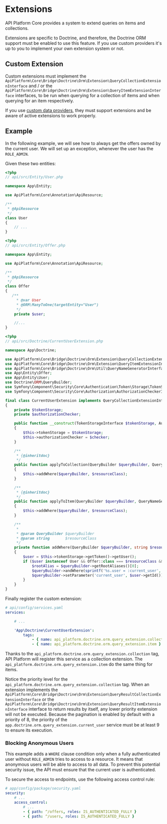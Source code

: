 # Extensions

API Platform Core provides a system to extend queries on items and collections.

Extensions are specific to Doctrine, and therefore, the Doctrine ORM support must be enabled to use this feature. If you use custom providers it's up to you to implement your own extension system or not.

## Custom Extension

Custom extensions must implement the `ApiPlatform\Core\Bridge\Doctrine\Orm\Extension\QueryCollectionExtensionInterface` and / or the `ApiPlatform\Core\Bridge\Doctrine\Orm\Extension\QueryItemExtensionInterface` interfaces, to be run when querying for a collection of items and when querying for an item respectively.

If you use [custom data providers](data-providers.md), they must support extensions and be aware of active extensions to work properly.

## Example

In the following example, we will see how to always get the offers owned by the current user. We will set up an exception, whenever the user has the `ROLE_ADMIN`.

Given these two entities:

```php
<?php
// api/src/Entity/User.php

namespace App\Entity;

use ApiPlatform\Core\Annotation\ApiResource;

/**
 * @ApiResource
 */
class User
{
    // ...
}
```

```php
<?php
// api/src/Entity/Offer.php

namespace App\Entity;

use ApiPlatform\Core\Annotation\ApiResource;

/**
 * @ApiResource
 */
class Offer
{
   /**
     * @var User
     * @ORM\ManyToOne(targetEntity="User")
     */
    private $user;

    //...
}
```

```php
<?php
// api/src/Doctrine/CurrentUserExtension.php

namespace App\Doctrine;

use ApiPlatform\Core\Bridge\Doctrine\Orm\Extension\QueryCollectionExtensionInterface;
use ApiPlatform\Core\Bridge\Doctrine\Orm\Extension\QueryItemExtensionInterface;
use ApiPlatform\Core\Bridge\Doctrine\Orm\Util\QueryNameGeneratorInterface;
use App\Entity\Offer;
use App\Entity\User;
use Doctrine\ORM\QueryBuilder;
use Symfony\Component\Security\Core\Authentication\Token\Storage\TokenStorageInterface;
use Symfony\Component\Security\Core\Authorization\AuthorizationCheckerInterface;

final class CurrentUserExtension implements QueryCollectionExtensionInterface, QueryItemExtensionInterface
{
    private $tokenStorage;
    private $authorizationChecker;

    public function __construct(TokenStorageInterface $tokenStorage, AuthorizationCheckerInterface $checker)
    {
        $this->tokenStorage = $tokenStorage;
        $this->authorizationChecker = $checker;
    }

    /**
     * {@inheritdoc}
     */
    public function applyToCollection(QueryBuilder $queryBuilder, QueryNameGeneratorInterface $queryNameGenerator, string $resourceClass, string $operationName = null)
    {
        $this->addWhere($queryBuilder, $resourceClass);
    }

    /**
     * {@inheritdoc}
     */
    public function applyToItem(QueryBuilder $queryBuilder, QueryNameGeneratorInterface $queryNameGenerator, string $resourceClass, array $identifiers, string $operationName = null, array $context = [])
    {
        $this->addWhere($queryBuilder, $resourceClass);
    }

    /**
     *
     * @param QueryBuilder $queryBuilder
     * @param string       $resourceClass
     */
    private function addWhere(QueryBuilder $queryBuilder, string $resourceClass)
    {
        $user = $this->tokenStorage->getToken()->getUser();
        if ($user instanceof User && Offer::class === $resourceClass && !$this->authorizationChecker->isGranted('ROLE_ADMIN')) {
            $rootAlias = $queryBuilder->getRootAliases()[0];
            $queryBuilder->andWhere(sprintf('%s.user = :current_user', $rootAlias));
            $queryBuilder->setParameter('current_user', $user->getId());
        }
    }
}

```

Finally register the custom extension:

```yaml
# api/config/services.yaml
services:

    # ...

    'App\Doctrine\CurrentUserExtension':
        tags:
            - { name: api_platform.doctrine.orm.query_extension.collection, priority: 9 }
            - { name: api_platform.doctrine.orm.query_extension.item }
```

Thanks to the `api_platform.doctrine.orm.query_extension.collection` tag, API Platform will register this service as a collection extension. The `api_platform.doctrine.orm.query_extension.item` do the same thing for items.

Notice the priority level for the `api_platform.doctrine.orm.query_extension.collection` tag. When an extension implements the `ApiPlatform\Core\Bridge\Doctrine\Orm\Extension\QueryResultCollectionExtensionInterface` or the `ApiPlatform\Core\Bridge\Doctrine\Orm\Extension\QueryResultItemExtensionInterface` interface to return results by itself, any lower priority extension will not be executed. Because the pagination is enabled by default with a priority of 8, the priority of the `app.doctrine.orm.query_extension.current_user` service must be at least 9 to ensure its execution.

### Blocking Anonymous Users

This example adds a `WHERE` clause condition only when a fully authenticated user without `ROLE_ADMIN` tries to access to a resource. It means that anonymous users will be able to access to all data. To prevent this potential security issue, the API must ensure that the current user is authenticated.

To secure the access to endpoints, use the following access control rule:

```yaml
# app/config/package/security.yaml
security:
    # ...
    access_control:
        # ...
        - { path: ^/offers, roles: IS_AUTHENTICATED_FULLY }
        - { path: ^/users, roles: IS_AUTHENTICATED_FULLY }
```
